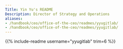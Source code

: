 ```yaml
---
Title: Yin Yu's README
Description: Director of Strategy and Operations
aliases:
- /handbook/ceo/office-of-the-ceo/readmes/yyugitlab/
- /handbook/ceo/office-of-the-ceo/readmes/yyugitlab/
---
```


{{% include-readme username="yyugitlab" trim=6 %}}
